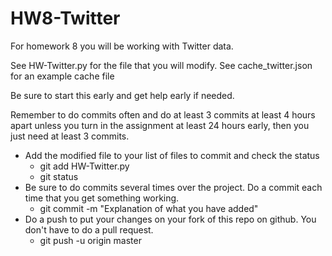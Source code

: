 # HW8-Twitter
For homework 8 you will be working with Twitter data.  

See HW-Twitter.py for the file that you will modify.
See cache_twitter.json for an example cache file 

Be sure to start this early and get help early if needed.

Remember to do commits often and do at least 3 commits at least 4 hours apart unless you turn in the assignment at least 24 hours early, then you just need at least 3 commits.   

- Add the modified file to your list of files to commit and check the status
  - git add HW-Twitter.py
  - git status
- Be sure to do commits several times over the project. Do a commit each time that you get something working.
  - git commit -m "Explanation of what you have added"
- Do a push to put your changes on your fork of this repo on github. You don't have to do a pull request.
  - git push -u origin master

